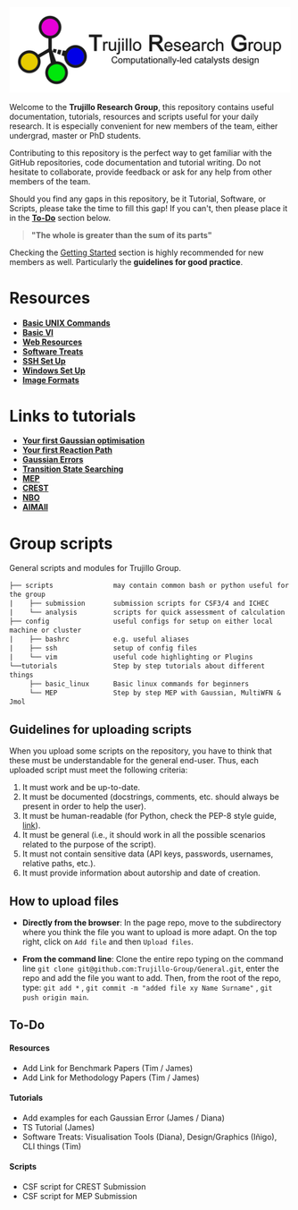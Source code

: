 ![group logo](docs/logo_horizontal.png)

Welcome to the **Trujillo Research Group**, this repository contains useful documentation, tutorials, resources and scripts useful for your daily research.
It is especially convenient for new members of the team, either undergrad, master or PhD students.

Contributing to this repository is the perfect way to get familiar with the GitHub repositories, code documentation and tutorial writing.
Do not hesitate to collaborate, provide feedback or ask for any help from other members of the team.

Should you find any gaps in this repository, be it Tutorial, Software, or Scripts, please take the time to fill this gap! If you can't, then please place it in the **[To-Do](#to-do)** section below.

> **"The whole is greater than the sum of its parts"**


Checking the [Getting Started](tutorials/getting_started) section is highly recommended for new members as well. Particularly the **guidelines for good practice**.

# Resources
- **[Basic UNIX Commands](tutorials/getting_started/basic_linux.md)**
- **[Basic VI](tutorials/getting_started/basic_vi.md)**
- **[Web Resources](resources/README.md)**
- **[Software Treats](resources/software_treats.md)**
- **[SSH Set Up](tutorials/getting_started/ssh_setup.md)**
- **[Windows Set Up](tutorials/getting_started/windows_users.md)**
- **[Image Formats](resources/image_formats/README.md)**

# Links to tutorials
- **[Your first Gaussian optimisation](tutorials/gaussian_submission/README.md)**
- **[Your first Reaction Path](tutorials/gaussian_submission/SN2_tutorial/README.md)**
- **[Gaussian Errors](tutorials/gaussian_errors/README.md)**
- **[Transition State Searching](tutorials/TS/README.md)**
- **[MEP](tutorials/MEP/README.md)**
- **[CREST](tutorials/CREST/README.md)**
- **[NBO](tutorials/NBO/README.md)**
- **[AIMAll](tutorials/AIMAll/README.md)**

# Group scripts

General scripts and modules for Trujillo Group.
```
├── scripts               may contain common bash or python useful for the group
|    ├── submission       submission scripts for CSF3/4 and ICHEC
|    └── analysis         scripts for quick assessment of calculation
├── config                useful configs for setup on either local machine or cluster
|    ├── bashrc           e.g. useful aliases
|    ├── ssh              setup of config files
|    └── vim              useful code highlighting or Plugins
└──tutorials              Step by step tutorials about different things  
     ├── basic_linux      Basic linux commands for beginners 
     └── MEP              Step by step MEP with Gaussian, MultiWFN & Jmol
```

## Guidelines for uploading scripts

When you upload some scripts on the repository, you have to think that these must be understandable for the general end-user. Thus, each uploaded script must meet the following criteria:
1. It must work and be up-to-date. 
2. It must be documented (docstrings, comments, etc. should always be present in order to help the user).
3. It must be human-readable (for Python, check the PEP-8 style guide, [link](https://peps.python.org/pep-0008/)).
4. It must be general (i.e., it should work in all the possible scenarios related to the purpose of the script).
5. It must not contain sensitive data (API keys, passwords, usernames, relative paths, etc.).
6. It must provide information about autorship and date of creation.

## How to upload files

- **Directly from the browser**: In the page repo, move to the subdirectory where you think the file you want to upload is more adapt. On the top right, click on `Add file` and then `Upload files`.

- **From the command line**: Clone the entire repo typing on the command line `git clone git@github.com:Trujillo-Group/General.git`,  enter the repo and add the file you want to add. Then, from the root of the repo, type: `git add *` , `git commit -m "added file xy Name Surname"` , `git push origin main`.


## To-Do
#### Resources
- Add Link for Benchmark Papers (Tim / James)
- Add Link for Methodology Papers (Tim / James)
#### Tutorials
- Add examples for each Gaussian Error (James / Diana)
- TS Tutorial (James)
- Software Treats: Visualisation Tools (Diana), Design/Graphics (Iñigo), CLI things (Tim)
#### Scripts
- CSF script for CREST Submission
- CSF script for MEP Submission
